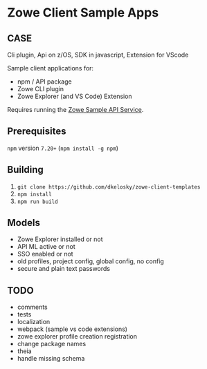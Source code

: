 # Zowe Client Sample Apps

## CASE

Cli plugin, Api on z/OS, SDK in javascript, Extension for VScode

Sample client applications for:

* npm / API package
* Zowe CLI plugin
* Zowe Explorer (and VS Code) Extension

Requires running the [Zowe Sample API Service](https://github.com/zowe/sample-spring-boot-api-service/tree/master/zowe-rest-api-sample-spring#zowe-sample-api-service).

## Prerequisites

`npm` version `7.20+` (`npm install -g npm`)

## Building

1. `git clone https://github.com/dkelosky/zowe-client-templates`
2. `npm install`
3. `npm run build`

## Models

* Zowe Explorer installed or not
* API ML active or not
* SSO enabled or not
* old profiles, project config, global config, no config
* secure and plain text passwords

## TODO

* comments
* tests
* localization
* webpack (sample vs code extensions)
* zowe explorer profile creation registration
* change package names
* theia
* handle missing schema
